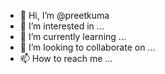 - 👋 Hi, I’m @preetkuma
- 👀 I’m interested in ...
- 🌱 I’m currently learning ...
- 💞️ I’m looking to collaborate on ...
- 📫 How to reach me ...

<!---
preetkuma/preetkuma is a ✨ special ✨ repository because its `README.md` (this file) appears on your GitHub profile.
You can click the Preview link to take a look at your changes.
--->
